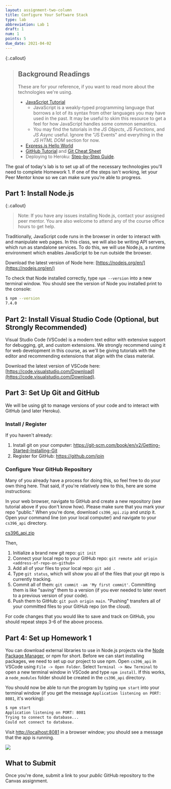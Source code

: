 ```yaml
---
layout: assignment-two-column
title: Configure Your Software Stack
type: lab
abbreviation: Lab 1
draft: 1
num: 1
points: 5
due_date: 2021-04-02
---
```


{:.callout}
> ## Background Readings
> These are for your reference, if you want to read more about the technologies we're using.
> * <a href="https://www.w3schools.com/js/js_mistakes.asp">JavaScript Tutorial</a>
>      * JavaScript is a weakly-typed programming language that borrows a lot of its syntax from other languages you may have used in the past. It may be useful to skim this resource to get a feel for how JavaScript handles some common semantics.
>      * You may find the tutorials in the _JS Objects_, _JS Functions_, and _JS Async_ useful. Ignore the "JS Events" and everything in the _JS HTML DOM_ section for now.
> * <a href="https://expressjs.com/en/starter/hello-world.html">Express.js Hello World</a>
> * <a href="https://guides.github.com/activities/hello-world/">GitHub Tutorial</a> and <a href="https://www.git-tower.com/blog/git-cheat-sheet/" target="_blank">Git Cheat Sheet</a>
> * Deploying to Heroku: <a href="https://scotch.io/tutorials/how-to-deploy-a-node-js-app-to-heroku" target="_blank">Step-by-Step Guide</a>.

The goal of today's lab is to set up all of the necessary technologies you'll need to complete Homework 1. If one of the steps isn't working, let your Peer Mentor know so we can make sure you're able to progress.

## Part 1: Install Node.js

{:.callout}
> Note: If you have any issues installing Node.js, contact your assigned peer mentor. You are also welcome to attend any of the course office hours to get help.

Traditionally, JavaScript code runs in the browser in order to interact with and manipulate web pages. In this class, we will also be writing API servers, which run as standalone services. To do this, we will use Node.js, a runtime environment which enables JavaScript to be run outside the browser.

Download the latest version of Node here: [https://nodejs.org/en/](https://nodejs.org/en/)

To check that Node installed correctly, type `npm --version` into a new terminal window. You should see the version of Node you installed print to the console:

```bash
$ npm --version
7.4.0
```

## Part 2: Install Visual Studio Code (Optional, but Strongly Recommended)

Visual Studio Code (VSCode) is a modern text editor with extensive support for debugging, git, and custom extensions. We strongly recommend using it for web development in this course, as we'll be giving tutorials with the editor and recommending extensions that align with the class material.

Download the latest version of VSCode here: [https://code.visualstudio.com/Download](https://code.visualstudio.com/Download).

## Part 3: Set Up Git and GitHub

We will be using git to manage versions of your code and to interact with GitHub (and later Heroku).

### Install / Register
If you haven't already:
1. Install git on your computer: <a href="https://git-scm.com/book/en/v2/Getting-Started-Installing-Git" target="_blank">https://git-scm.com/book/en/v2/Getting-Started-Installing-Git</a>
2. Register for GitHub: <a href="https://github.com/join" target="_blank">https://github.com/join</a>

### Configure Your GitHub Repository

Many of you already have a process for doing this, so feel free to do your own thing here. That said, if you're relatively new to this, here are some instructions:

In your web browser, navigate to GitHub and create a new repository (see tutorial above if you don't know how). Please make sure that you mark your repo "public." When you're done, download `cs396_api.zip` and unzip it. Open your command line (on your local computer) and navigate to your `cs396_api` directory.

<a class="nu-button" href="/spring2021/course-files/assignments/cs396_api.zip">cs396_api.zip<i class="fas fa-download" aria-hidden="true"></i></a>

Then,
1. Initialize a brand new git repo: `git init`
2. Connect your local repo to your GitHub repo: `git remote add origin <address-of-repo-on-github>`
3. Add all of your files to your local repo: `git add .`
4. Type `git status`, which will show you all of the files that your git repo is currently tracking.
5. Commit all of them: `git commit -am 'My first commit'`. Committing them is like "saving" them to a version (if you ever needed to later revert to a previous version of your code).
6. Push them to GitHub: `git push origin main`. "Pushing" transfers all of your committed files to your GitHub repo (on the cloud).

For code changes that you would like to save and track on GitHub, you should repeat steps 3-6 of the above process.

## Part 4: Set up Homework 1

You can download external libraries to use in Node.js projects via the [Node Package Manager](https://www.npmjs.com/), or npm for short. Before we can start installing packages, we need to set up our project to use npm. Open `cs396_api` in VSCode using `File -> Open Folder`. Select `Terminal -> New Terminal` to open a new terminal window in VSCode and type `npm install`. If this works, a `node_modules` folder should be created in the `cs396_api` directory.

You should now be able to run the program by typing `npm start` into your terminal window (if you get the message `Application listening on PORT: 8081`, it's working):

```bash
$ npm start
Application listening on PORT: 8081
Trying to connect to database...
Could not connect to database.
```

Visit [http://localhost:8081](localhost:8081) in a browser window; you should see a message that the app is running.

<img class="large frame" src="/spring2021/assets/images/lab01/img1.png"/>

## What to Submit

Once you're done, submit a link to your _public_ GitHub repository to the Canvas assignment.
